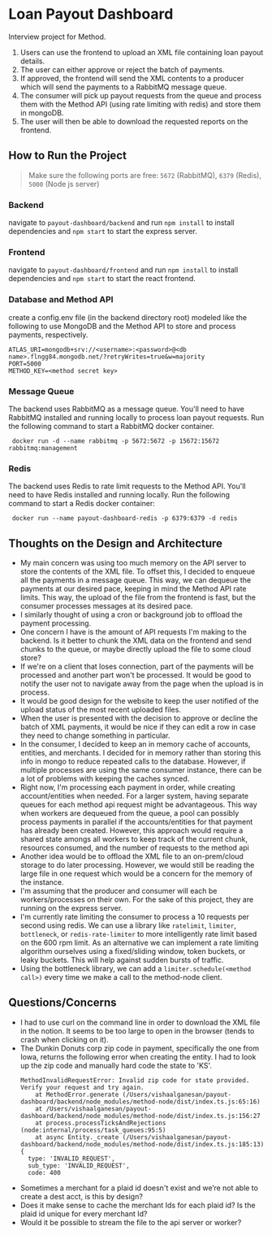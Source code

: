 # Loan Payout Dashboard

Interview project for Method.

1. Users can use the frontend to upload an XML file containing loan payout details.
2. The user can either approve or reject the batch of payments.
3. If approved, the frontend will send the XML contents to a producer which will send the payments to a RabbitMQ message queue.
4. The consumer will pick up payout requests from the queue and process them with the Method API (using rate limiting with redis) and store them in mongoDB.
5. The user will then be able to download the requested reports on the frontend.

## How to Run the Project

> Make sure the following ports are free: `5672` (RabbitMQ), `6379` (Redis), `5000` (Node js server)

### Backend
navigate to `payout-dashboard/backend` and run `npm install` to install dependencies and `npm start` to start the express server.

### Frontend
navigate to `payout-dashboard/frontend` and run `npm install` to install dependencies and `npm start` to start the react frontend.

### Database and Method API
create a config.env file (in the backend directory root) modeled like the following to use MongoDB and the Method API to store and process payments, respectively.
```
ATLAS_URI=mongodb+srv://<username>:<password>@<db name>.flngg84.mongodb.net/?retryWrites=true&w=majority
PORT=5000
METHOD_KEY=<method secret key>
```

### Message Queue
The backend uses RabbitMQ as a message queue. You'll need to have RabbitMQ installed and running locally to process loan payout requests. Run the following command to start a RabbitMQ docker container.
```
 docker run -d --name rabbitmq -p 5672:5672 -p 15672:15672 rabbitmq:management
```

### Redis
The backend uses Redis to rate limit requests to the Method API. You'll need to have Redis installed and running locally. Run the following command to start a Redis docker container:
```
 docker run --name payout-dashboard-redis -p 6379:6379 -d redis
```

## Thoughts on the Design and Architecture
- My main concern was using too much memory on the API server to store the contents of the XML file.  To offset this, I decided to enqueue all the payments in a message queue.  This way, we can
dequeue the payments at our desired pace, keeping in mind the Method API rate limits.  This way, the upload of the file from the frontend is fast, but the consumer processes messages at its desired pace.
- I similarly thought of using a cron or background job to offload the payment processing.
- One concern I have is the amount of API requests I'm making to the backend.  Is it better to chunk the XML data on the frontend and send chunks to the queue, or maybe directly upload the file to some cloud store?
- If we're on a client that loses connection, part of the payments will be processed and another part won't be processed.  It would be good to notify the user not to navigate away from the page when the upload is in process.
- It would be good design for the website to keep the user notified of the upload status of the most recent uploaded files.
- When the user is presented with the decision to approve or decline the batch of XML payments, it would be nice if they can edit a row in case they need to change something in particular.
- In the consumer, I decided to keep an in memory cache of accounts, entities, and merchants.  I decided for in memory rather than storing this info in mongo to reduce repeated calls to the database.  However, if multiple processes are using the same consumer instance, there can be a lot of problems with keeping the caches synced.
- Right now, I'm processing each payment in order, while creating account/entities when needed.  For a larger system, having separate queues for each method api request might be advantageous.  This way when workers are dequeued from the queue, a pool can possibly process payments in parallel if the accounts/entities for that payment has already been created.  However, this approach would require a shared state amongs all workers to keep track of the current chunk, resources consumed, and the number of requests to the method api
- Another idea would be to offload the XML file to an on-prem/cloud storage to do later processing.  However, we would still be reading the large file in one request which would be a concern for the memory of the instance.
- I'm assuming that the producer and consumer will each be workers/processes on their own.  For the sake of this project, they are running on the express server.
- I'm currently rate limiting the consumer to process a 10 requests per second using redis.  We can use a library like `ratelimit`, `limiter`, `bottleneck`, or `redis-rate-limiter` to more intelligently rate limit based on the 600 rpm limit.  As an alternative we can implement a rate limiting algorithm ourselves using a fixed/sliding window, token buckets, or leaky buckets.  This will help against sudden bursts of traffic.
- Using the bottleneck library, we can add a `limiter.schedule(<method call>)` every time we make a call to the method-node client.

## Questions/Concerns
- I had to use curl on the command line in order to download the XML file in the notion.  It seems to be too large to open in the browser (tends to crash when clicking on it).
- The Dunkin Donuts corp zip code in payment, specifically the one from Iowa, returns the following error when creating the entity.  I had to look up the zip code and manually hard code the state to 'KS'.
    ```
    MethodInvalidRequestError: Invalid zip code for state provided. Verify your request and try again.
        at MethodError.generate (/Users/vishaalganesan/payout-dashboard/backend/node_modules/method-node/dist/index.ts.js:65:16)
        at /Users/vishaalganesan/payout-dashboard/backend/node_modules/method-node/dist/index.ts.js:156:27
        at process.processTicksAndRejections (node:internal/process/task_queues:95:5)
        at async Entity._create (/Users/vishaalganesan/payout-dashboard/backend/node_modules/method-node/dist/index.ts.js:185:13) {
      type: 'INVALID_REQUEST',
      sub_type: 'INVALID_REQUEST',
      code: 400
    ```
- Sometimes a merchant for a plaid id doesn't exist and we’re not able to create a dest acct, is this by design?
- Does it make sense to cache the merchant Ids for each plaid id?  Is the plaid id unique for every merchant Id?
- Would it be possible to stream the file to the api server or worker?
